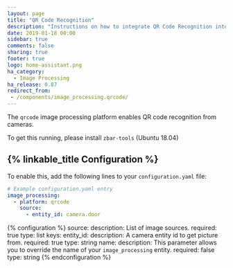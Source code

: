 ```yaml
---
layout: page
title: "QR Code Recognition"
description: "Instructions on how to integrate QR Code Recognition into Home Assistant."
date: 2019-01-18 00:00
sidebar: true
comments: false
sharing: true
footer: true
logo: home-assistant.png
ha_category:
  - Image Processing
ha_release: 0.87
redirect_from:
 - /components/image_processing.qrcode/
---
```


The `qrcode` image processing platform enables QR code recognition from cameras.

To get this running, please install `zbar-tools` (Ubuntu 18.04)

## {% linkable_title Configuration %}

To enable this, add the following lines to your `configuration.yaml` file:

```yaml
# Example configuration.yaml entry
image_processing:
  - platform: qrcode
    source:
      - entity_id: camera.door
```

{% configuration %}
source:
  description: List of image sources.
  required: true
  type: list
  keys:
    entity_id:
      description: A camera entity id to get picture from.
      required: true
      type: string
    name:
      description: This parameter allows you to override the name of your `image_processing` entity.
      required: false
      type: string
{% endconfiguration %}
